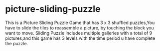 # picture-sliding-puzzle
This is a Picture Sliding Puzzle Game that has 3 x 3 shuffled puzzles,You have to slide the tiles to reassemble a picture, 
by touching the block you want to move. Sliding Puzzle includes multiple galleries with a total of 9 pictures,and this game has 3 levels with the time period u have complete the puzzle.
